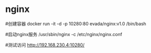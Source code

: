 # nginx

#创建容器
docker run -it -d -p 10280:80 evada/nginx:v1.0 /bin/bash

#启动nginx服务
/usr/sbin/nginx -c /etc/nginx/nginx.conf

#测试访问
http://192.168.230.4:10280/
